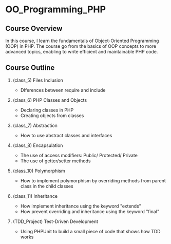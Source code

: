 # OO_Programming_PHP

## Course Overview

In this course, I learn the fundamentals of Object-Oriented Programming (OOP) in PHP. The course go from the basics of OOP concepts to more advanced topics, enabling to write efficient and maintainable PHP code.

## Course Outline

1. (class_5) Files Inclusion
    - DIferences between require and include

2. (class_6) PHP Classes and Objects
    - Declaring classes in PHP
    - Creating objects from classes

3. (class_7) Abstraction
    - How to use abstract classes and interfaces

4. (class_8) Encapsulation
    - The use of access modifiers: Public/ Protected/ Private
    - The use of getter/setter methods

5. (class_10) Polymorphism
    - How to implement polymorphism by overriding methods from parent class in the child classes

6. (class_11) Inheritance
    - How implement inheritance using the keyword "extends"
    - How prevent overriding and inheritance using the keyword "final"

7. (TDD_Project) Test-Driven Development
    - Using PHPUnit to build a small piece of code that shows how TDD works